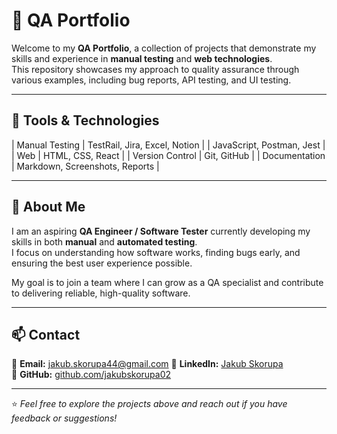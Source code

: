 # 🧪 QA Portfolio

Welcome to my **QA Portfolio**, a collection of projects that demonstrate my skills and experience in **manual testing** and **web technologies**.  
This repository showcases my approach to quality assurance through various examples, including bug reports, API testing, and UI testing.

---

## 🧰 Tools & Technologies


| Manual Testing | TestRail, Jira, Excel, Notion |
| JavaScript, Postman, Jest |
| Web | HTML, CSS, React |
| Version Control | Git, GitHub |
| Documentation | Markdown, Screenshots, Reports |

---

## 🧠 About Me

I am an aspiring **QA Engineer / Software Tester** currently developing my skills in both **manual** and **automated testing**.  
I focus on understanding how software works, finding bugs early, and ensuring the best user experience possible.

My goal is to join a team where I can grow as a QA specialist and contribute to delivering reliable, high-quality software.

---

## 📫 Contact

📧 **Email:** jakub.skorupa44@gmail.com 
💼 **LinkedIn:** [Jakub Skorupa](https://www.linkedin.com/in/jakub-skorupa-6b6546316/)  
🐙 **GitHub:** [github.com/jakubskorupa02](https://github.com/jakubskorupa02)

---

⭐ *Feel free to explore the projects above and reach out if you have feedback or suggestions!*
